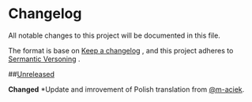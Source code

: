 # Changelog
All notable changes to this project will be documented in this file.

The format is base on [Keep a changelog](https://keepachangelog.com/en/1.0.0/) , and this project adheres to [Sermantic Versoning](https://semver.org/) .

##[Unreleased](https://github.com/olivierlacan/keep-a-changelog/compare/v1.0.0...HEAD)

**Changed**
*Update and imrovement of Polish translation from [@m-aciek](https://github.com/m-aciek).
